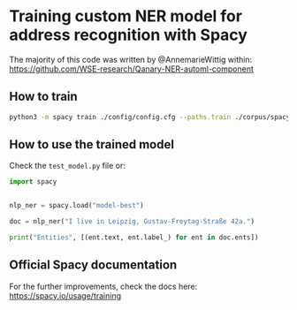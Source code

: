 # Training custom NER model for address recognition with Spacy

The majority of this code was written by @AnnemarieWittig within: https://github.com/WSE-research/Qanary-NER-automl-component

## How to train

```bash
python3 -m spacy train ./config/config.cfg --paths.train ./corpus/spacy-docbins/train.spacy --paths.dev ./corpus/spacy-docbins/test.spacy --output ./
```

## How to use the trained model

Check the `test_model.py` file or:

```python
import spacy


nlp_ner = spacy.load("model-best")

doc = nlp_ner("I live in Leipzig, Gustav-Freytag-Straße 42a.")

print("Entities", [(ent.text, ent.label_) for ent in doc.ents])
```

## Official Spacy documentation

For the further improvements, check the docs here: https://spacy.io/usage/training